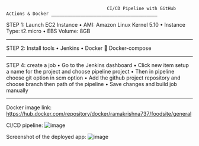                                           CI/CD Pipeline with GitHub Actions & Docker ________________________________________
STEP 1: Launch EC2 Instance
•	AMI: Amazon Linux Kernel 5.10
•	Instance Type: t2.micro
•	EBS Volume: 8GB
________________________________________
STEP 2:  Install tools
•	Jenkins
•	Docker
  	Docker-compose
________________________________________
STEP 4: create a job
•	Go to the Jenkins dashboard
•	Click new item setup a name for the project  and choose pipeline project
•	Then in pipeline choose git option in scm option
•	Add the github project repository and choose branch then path of the pipeline
•	Save changes and build job manually
________________________________________
Docker image link:
https://hub.docker.com/repository/docker/ramakrishna737/foodsite/general

CI/CD pipeline:
![image](https://github.com/user-attachments/assets/684beca0-45bb-4c20-93be-a45463a45d60)

 
Screenshot of the deployed app:
![image](https://github.com/user-attachments/assets/eec2f630-0d17-4d2d-9580-68d45a9bc5a1)

 
